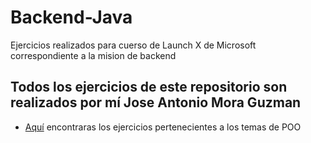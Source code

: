 # Backend-Java
Ejercicios realizados para cuerso de Launch X de Microsoft correspondiente a la mision de backend 
## Todos los ejercicios de este repositorio son realizados por mí Jose Antonio Mora Guzman
* [Aquí]() encontraras los ejercicios pertenecientes a los temas de POO
